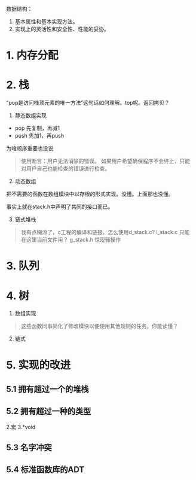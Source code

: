 数据结构：
1. 基本属性和基本实现方法。
2. 实现上的灵活性和安全性、性能的妥协。

# 1. 内存分配

# 2. 栈
“pop是访问栈顶元素的唯一方法”这句话如何理解。top呢。返回拷贝？

1. 静态数组实现
- pop 先复制，再减1
- push 先加1，再push

为啥顺序重要也没说

> 使用断言：用户无法消除的错误。
> 如果用户希望确保程序不会终止，只能对用户自己也能检查的错误进行检查。

2. 动态数组

把不需要的函数在数组模块中以存根的形式实现。没懂。上面那也没懂。

事实上就在stack.h中声明了共同的接口而已。

3. 链式堆栈

> 我有点糊涂了，c工程的编译和链接。怎么使用d_stack.c? l_stack.c
只能在这里当前文件用？
g_stack.h 惊现骚操作

# 3. 队列
# 4. 树

1. 数组实现

>这些函数同事简化了修改模块以便使用其他规则的任务。你能读懂？

2. 链式

# 5. 实现的改进

## 5.1 拥有超过一个的堆栈

## 5.2 拥有超过一种的类型

2.宏
3.*void

## 5.3 名字冲突

## 5.4 标准函数库的ADT



